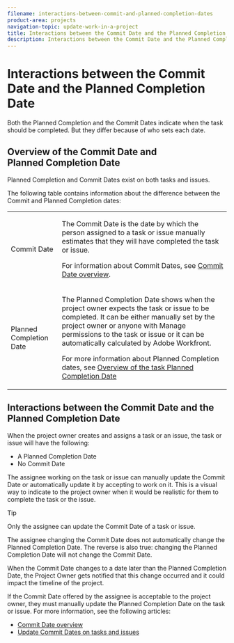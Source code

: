 ```yaml
---
filename: interactions-between-commit-and-planned-completion-dates
product-area: projects
navigation-topic: update-work-in-a-project
title: Interactions between the Commit Date and the Planned Completion Date
description: Interactions between the Commit Date and the Planned Completion Date
---
```


# Interactions between the Commit Date and the Planned Completion Date

<!--
<p data-mc-conditions="QuicksilverOrClassic.Draft mode">(NOTE: this article has mostly information that is repeated from the articles linked from here. I left it in here for searchability's sake.) </p>
-->

Both the Planned Completion and the Commit Dates indicate when the task should be completed. But they differ because of who sets each date.

## Overview of the Commit Date and Planned&nbsp;Completion Date

Planned Completion and Commit Dates exist on both tasks and issues.

The following table contains information about the difference between the Commit and Planned Completion dates:

<table cellspacing="0"> 
 <col> 
 <col> 
 <tbody> 
  <tr> 
   <td role="rowheader">Commit Date</td> 
   <td> <p>The Commit Date is the date by which the person assigned to a task or issue manually estimates that they will have completed the task or issue.</p> <p>For information about Commit Dates, see <a href="../../../manage-work/projects/updating-work-in-a-project/overview-of-commit-dates.md" class="MCXref xref">Commit Date overview</a>.</p> </td> 
  </tr> 
  <tr> 
   <td role="rowheader">Planned Completion Date</td> 
   <td> <p>The Planned Completion Date shows when the project owner expects the task or issue to be completed. It can be either manually set by the project owner or anyone with Manage permissions to the task or issue or it can be automatically calculated by Adobe Workfront.</p> <p>For more information about Planned Completion dates, see <a href="../../../manage-work/tasks/task-information/task-planned-completion-date.md" class="MCXref xref">Overview of the task Planned Completion Date</a></p> </td> 
  </tr> 
 </tbody> 
</table>

## Interactions between the Commit Date and the Planned Completion Date

When the project owner creates and assigns a task or an issue, the task or issue will have the following:

* A Planned Completion Date
* No Commit Date

The assignee working on the task or issue can manually update the Commit Date or automatically update it by accepting to work on it.&nbsp;This is a visual way to indicate to the project owner when it would be realistic for them to complete the task or the issue.

>[!TIP]
>
>Only the assignee can update the Commit Date of a task or issue.

The assignee changing the Commit Date does not automatically change the Planned Completion Date.&nbsp;The reverse is also true: changing the Planned Completion Date will not change the Commit Date.

When the Commit Date changes to a date later than the Planned Completion Date, the Project&nbsp;Owner gets notified that this change occurred and it could impact the timeline of the project.

If the Commit Date offered by the assignee is acceptable to the project owner, they must manually update the Planned Completion Date on the task or issue. For more information, see the following articles:

* [Commit Date overview](../../../manage-work/projects/updating-work-in-a-project/overview-of-commit-dates.md) 
* [Update Commit Dates on tasks and issues](../../../manage-work/projects/updating-work-in-a-project/update-commit-date-on-tasks-and-issues.md)

